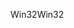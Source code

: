 <span data-ttu-id="e3d03-101">Win32</span><span class="sxs-lookup"><span data-stu-id="e3d03-101">Win32</span></span>